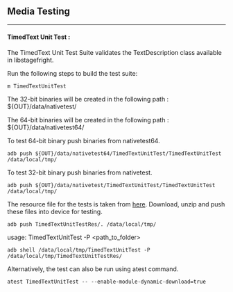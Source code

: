 ## Media Testing ##
---
#### TimedText Unit Test :
The TimedText Unit Test Suite validates the TextDescription class available in libstagefright.

Run the following steps to build the test suite:
```
m TimedTextUnitTest
```

The 32-bit binaries will be created in the following path : ${OUT}/data/nativetest/

The 64-bit binaries will be created in the following path : ${OUT}/data/nativetest64/

To test 64-bit binary push binaries from nativetest64.
```
adb push ${OUT}/data/nativetest64/TimedTextUnitTest/TimedTextUnitTest /data/local/tmp/
```

To test 32-bit binary push binaries from nativetest.
```
adb push ${OUT}/data/nativetest/TimedTextUnitTest/TimedTextUnitTest /data/local/tmp/
```

The resource file for the tests is taken from [here](https://dl.google.com/android-unittest/media/frameworks/av/media/libstagefright/timedtext/test/TimedTextUnitTest-1.0.zip).
Download, unzip and push these files into device for testing.

```
adb push TimedTextUnitTestRes/. /data/local/tmp/
```

usage: TimedTextUnitTest -P \<path_to_folder\>
```
adb shell /data/local/tmp/TimedTextUnitTest -P /data/local/tmp/TimedTextUnitTestRes/
```
Alternatively, the test can also be run using atest command.

```
atest TimedTextUnitTest -- --enable-module-dynamic-download=true
```
